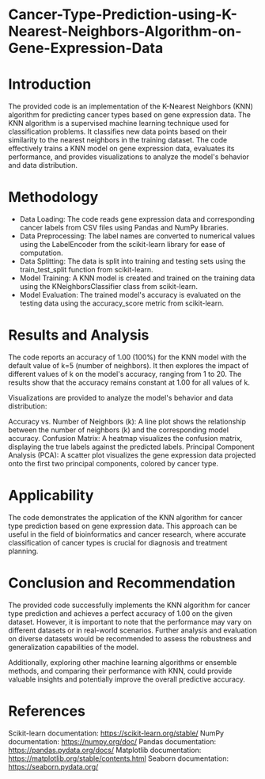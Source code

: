 # Cancer-Type-Prediction-using-K-Nearest-Neighbors-Algorithm-on-Gene-Expression-Data
# Introduction

The provided code is an implementation of the K-Nearest Neighbors (KNN) algorithm for predicting cancer types based on gene expression data. The KNN algorithm is a supervised machine learning technique used for classification problems. It classifies new data points based on their similarity to the nearest neighbors in the training dataset. The code effectively trains a KNN model on gene expression data, evaluates its performance, and provides visualizations to analyze the model's behavior and data distribution.

# Methodology

 - Data Loading: The code reads gene expression data and corresponding cancer labels from CSV files using Pandas and NumPy libraries.
 - Data Preprocessing: The label names are converted to numerical values using the LabelEncoder from the scikit-learn library for ease of computation.
 - Data Splitting: The data is split into training and testing sets using the train_test_split function from scikit-learn.
 - Model Training: A KNN model is created and trained on the training data using the KNeighborsClassifier class from scikit-learn.
 - Model Evaluation: The trained model's accuracy is evaluated on the testing data using the accuracy_score metric from scikit-learn.

# Results and Analysis

The code reports an accuracy of 1.00 (100%) for the KNN model with the default value of k=5 (number of neighbors). It then explores the impact of different values of k on the model's accuracy, ranging from 1 to 20. The results show that the accuracy remains constant at 1.00 for all values of k.

Visualizations are provided to analyze the model's behavior and data distribution:

Accuracy vs. Number of Neighbors (k): A line plot shows the relationship between the number of neighbors (k) and the corresponding model accuracy.
Confusion Matrix: A heatmap visualizes the confusion matrix, displaying the true labels against the predicted labels.
Principal Component Analysis (PCA): A scatter plot visualizes the gene expression data projected onto the first two principal components, colored by cancer type.

# Applicability

The code demonstrates the application of the KNN algorithm for cancer type prediction based on gene expression data. This approach can be useful in the field of bioinformatics and cancer research, where accurate classification of cancer types is crucial for diagnosis and treatment planning.

# Conclusion and Recommendation

The provided code successfully implements the KNN algorithm for cancer type prediction and achieves a perfect accuracy of 1.00 on the given dataset. However, it is important to note that the performance may vary on different datasets or in real-world scenarios. Further analysis and evaluation on diverse datasets would be recommended to assess the robustness and generalization capabilities of the model.

Additionally, exploring other machine learning algorithms or ensemble methods, and comparing their performance with KNN, could provide valuable insights and potentially improve the overall predictive accuracy.

# References

Scikit-learn documentation: https://scikit-learn.org/stable/
NumPy documentation: https://numpy.org/doc/
Pandas documentation: https://pandas.pydata.org/docs/
Matplotlib documentation: https://matplotlib.org/stable/contents.html
Seaborn documentation: https://seaborn.pydata.org/

